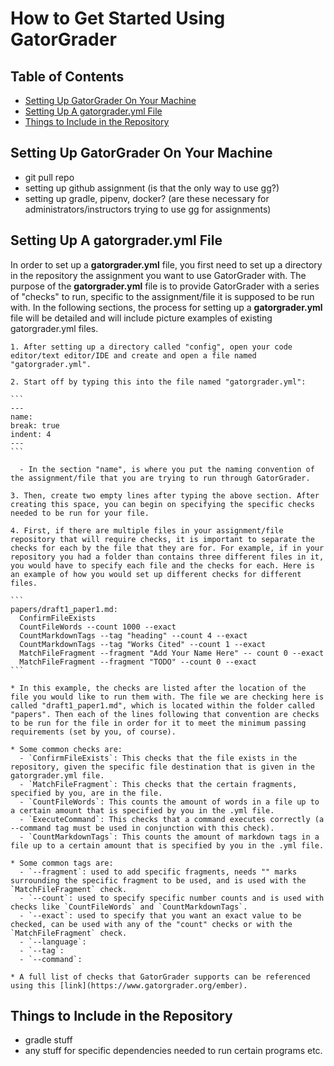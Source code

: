 # How to Get Started Using GatorGrader

## Table of Contents
* [Setting Up GatorGrader On Your Machine](#Setting-Up-GatorGrader-On-Your-Machine)
* [Setting Up A gatorgrader.yml File](#Setting-Up-A-gatorgraderyml-File)
* [Things to Include in the Repository](#Things-to-Include-in-the-Repository)

## Setting Up GatorGrader On Your Machine
- git pull repo
- setting up github assignment (is that the only way to use gg?)
- setting up gradle, pipenv, docker? (are these necessary for administrators/instructors trying to use gg for assignments)

## Setting Up A gatorgrader.yml File

  In order to set up a **gatorgrader.yml** file, you first need to set up a directory in the repository the assignment you want to use GatorGrader with. The purpose of the **gatorgrader.yml** file is to provide GatorGrader with a series of "checks" to run, specific to the assignment/file it is supposed to be run with. In the following sections, the process for setting up a **gatorgrader.yml** file will be detailed and will include picture examples of existing gatorgrader.yml files.

    1. After setting up a directory called "config", open your code editor/text editor/IDE and create and open a file named "gatorgrader.yml".

    2. Start off by typing this into the file named "gatorgrader.yml":

    ```
    ---
    name:
    break: true
    indent: 4
    ---
    ```

      - In the section "name", is where you put the naming convention of the assignment/file that you are trying to run through GatorGrader.

    3. Then, create two empty lines after typing the above section. After creating this space, you can begin on specifying the specific checks needed to be run for your file.

    4. First, if there are multiple files in your assignment/file repository that will require checks, it is important to separate the checks for each by the file that they are for. For example, if in your repository you had a folder than contains three different files in it, you would have to specify each file and the checks for each. Here is an example of how you would set up different checks for different files.

    ```
    papers/draft1_paper1.md:
      ConfirmFileExists
      CountFileWords --count 1000 --exact
      CountMarkdownTags --tag "heading" --count 4 --exact
      CountMarkdownTags --tag "Works Cited" --count 1 --exact
      MatchFileFragment --fragment "Add Your Name Here" -- count 0 --exact
      MatchFileFragment --fragment "TODO" --count 0 --exact
    ```

    * In this example, the checks are listed after the location of the file you would like to run them with. The file we are checking here is called "draft1_paper1.md", which is located within the folder called "papers". Then each of the lines following that convention are checks to be run for the file in order for it to meet the minimum passing requirements (set by you, of course).

    * Some common checks are:
      - `ConfirmFileExists`: This checks that the file exists in the repository, given the specific file destination that is given in the gatorgrader.yml file.
      - `MatchFileFragment`: This checks that the certain fragments, specified by you, are in the file.
      - `CountFileWords`: This counts the amount of words in a file up to a certain amount that is specified by you in the .yml file.
      - `ExecuteCommand`: This checks that a command executes correctly (a --command tag must be used in conjunction with this check).
      - `CountMarkdownTags`: This counts the amount of markdown tags in a file up to a certain amount that is specified by you in the .yml file.

    * Some common tags are:
      - `--fragment`: used to add specific fragments, needs "" marks surrounding the specific fragment to be used, and is used with the `MatchFileFragment` check.
      - `--count`: used to specify specific number counts and is used with checks like `CountFileWords` and `CountMarkdownTags`.
      - `--exact`: used to specify that you want an exact value to be checked, can be used with any of the "count" checks or with the `MatchFileFragment` check.
      - `--language`:
      - `--tag`:
      - `--command`:

    * A full list of checks that GatorGrader supports can be referenced using this [link](https://www.gatorgrader.org/ember).


## Things to Include in the Repository
- gradle stuff
- any stuff for specific dependencies needed to run certain programs etc.
